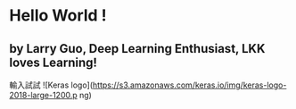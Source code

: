# Hello World !
## by Larry Guo, Deep Learning Enthusiast, LKK loves Learning!  

輸入試試
![Keras logo](https://s3.amazonaws.com/keras.io/img/keras-logo-2018-large-1200.p
ng)
